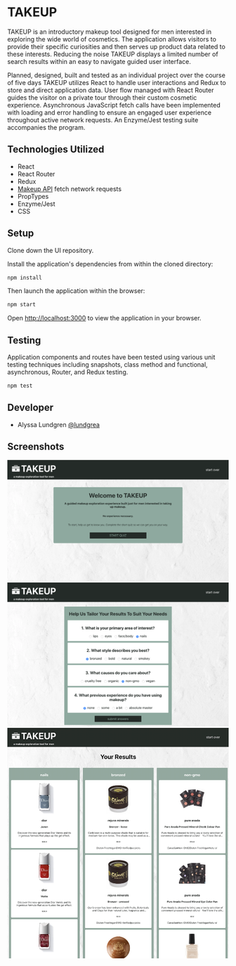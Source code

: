 # TAKEUP

TAKEUP is an introductory makeup tool designed for men interested in exploring the wide world of cosmetics. The application allows visitors to provide their specific curiosities and then serves up product data related to these interests. Reducing the noise TAKEUP displays a limited number of search results within an easy to navigate guided user interface.

Planned, designed, built and tested as an individual project over the course of five days TAKEUP utilizes React to handle user interactions and Redux to store and direct application data. User flow managed with React Router guides the visitor on a private tour through their custom cosmetic experience. Asynchronous JavaScript fetch calls have been implemented with loading and error handling to ensure an engaged user experience throughout active network requests. An Enzyme/Jest testing suite accompanies the program.


## Technologies Utilized

 - React
 - React Router
 - Redux
 - [Makeup API](http://makeup-api.herokuapp.com/) fetch network requests
 - PropTypes
 - Enzyme/Jest
 - CSS


## Setup

Clone down the UI repository.

Install the application's dependencies from within the cloned directory:
```bash
npm install
```

Then launch the application within the browser:
```bash
npm start
```

Open [http://localhost:3000](http://localhost:3000) to view the application in your browser.


## Testing

Application components and routes have been tested using various unit testing techniques including snapshots, class method and functional, asynchronous, Router, and Redux testing. 

```bash
npm test
```

## Developer

 - Alyssa Lundgren [@lundgrea](https://github.com/lundgrea)


## Screenshots
![](src/Images/WelcomePage.png)
![](src/Images/Quiz2.png)
![](src/Images/Results2.png)
